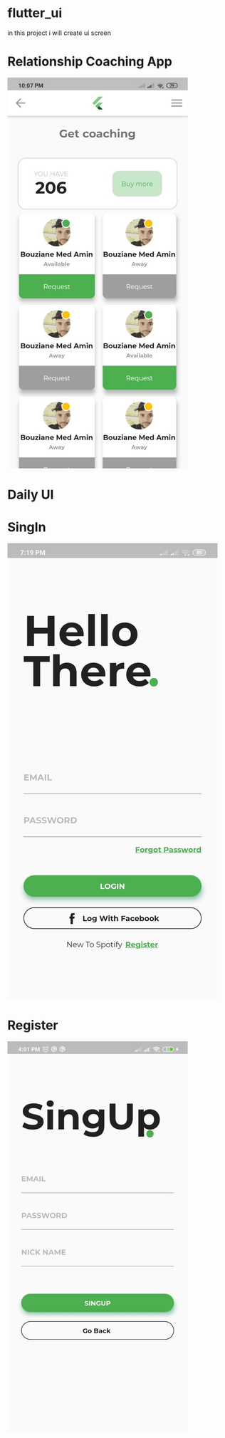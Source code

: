# flutter_ui

in this project i will create ui screen

# Relationship Coaching App
![alt text](https://raw.githubusercontent.com/BouzianeMohammedAmin/Flutter-UI-/master/assets/images/images_ui/RelationshipCoachingApp.jpg?raw=true)

# Daily UI
# SingIn
![alt text](https://raw.githubusercontent.com/BouzianeMohammedAmin/Flutter-UI-/master/assets/images/images_ui/daily_ui.jpg?raw=true)
# Register 
![alt text](https://raw.githubusercontent.com/BouzianeMohammedAmin/Flutter-UI-/master/assets/images/images_ui/register.jpg?raw=true)
